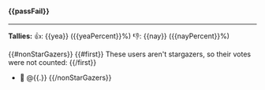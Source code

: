 #### {{passFail}}


----
**Tallies:**
:+1:: {{yea}} ({{yeaPercent}}%)
:-1:: {{nay}} ({{nayPercent}}%)

{{#nonStarGazers}}
    {{#first}}
These users aren't stargazers, so their votes were not counted:
    {{/first}}
- :monkey: @{{.}}
{{/nonStarGazers}}
